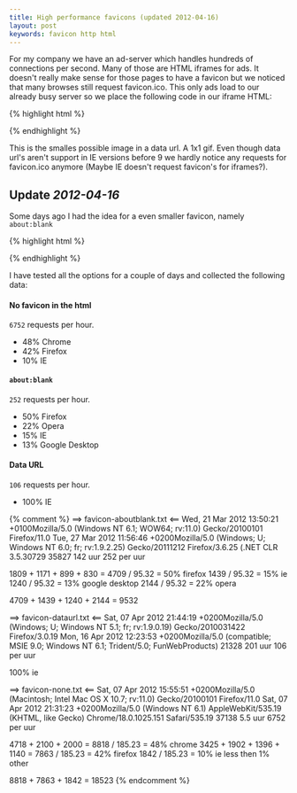 ```yaml
---
title: High performance favicons (updated 2012-04-16)
layout: post
keywords: favicon http html
---
```


For my company we have an ad-server which handles hundreds of connections per second. Many of those are HTML iframes for ads. It doesn't really make sense for those pages to have a favicon but we noticed that many browses still request favicon.ico. This only ads load to our already busy server so we place the following code in our iframe HTML:

{% highlight html %}
<link rel="shortcut icon" href="data:image/gif;base64,R0lGODlhAQABAIAAAP///wAAACH5BAEAAAAALAAAAAABAAEAAAICRAEAOw==">
{% endhighlight %}

This is the smalles possible image in a data url. A 1x1 gif. Even though data url's aren't support in IE versions before 9 we hardly notice any requests for favicon.ico anymore (Maybe IE doesn't request favicon's for iframes?).

Update *2012-04-16* 
-------------------

Some days ago I had the idea for a even smaller favicon, namely `about:blank`

{% highlight html %}
<link rel="shortcut icon" href="about:blank">
{% endhighlight %}

I have tested all the options for a couple of days and collected the following data:

#### No favicon in the html
`6752` requests per hour.

 * 48% Chrome
 * 42% Firefox
 * 10% IE

#### `about:blank`
`252` requests per hour.

 * 50% Firefox
 * 22% Opera
 * 15% IE
 * 13% Google Desktop

#### Data URL
`106` requests per hour.

 * 100% IE


{% comment %}
==> favicon-aboutblank.txt <==
Wed, 21 Mar 2012 13:50:21 +0100Mozilla/5.0 (Windows NT 6.1; WOW64; rv:11.0) Gecko/20100101 Firefox/11.0
Tue, 27 Mar 2012 11:56:46 +0200Mozilla/5.0 (Windows; U; Windows NT 6.0; fr; rv:1.9.2.25) Gecko/20111212 Firefox/3.6.25 (.NET CLR 3.5.30729
35827
142 uur
252 per uur

1809 + 1171 + 899 + 830 = 4709 / 95.32 = 50% firefox
1439 / 95.32 = 15% ie
1240 / 95.32 = 13% google desktop
2144 / 95.32 = 22% opera

4709 + 1439 + 1240 + 2144 = 9532



==> favicon-dataurl.txt <==
Sat, 07 Apr 2012 21:44:19 +0200Mozilla/5.0 (Windows; U; Windows NT 5.1; fr; rv:1.9.0.19) Gecko/2010031422 Firefox/3.0.19
Mon, 16 Apr 2012 12:23:53 +0200Mozilla/5.0 (compatible; MSIE 9.0; Windows NT 6.1; Trident/5.0; FunWebProducts)
21328
201 uur
106 per uur

100% ie


==> favicon-none.txt <==
Sat, 07 Apr 2012 15:55:51 +0200Mozilla/5.0 (Macintosh; Intel Mac OS X 10.7; rv:11.0) Gecko/20100101 Firefox/11.0
Sat, 07 Apr 2012 21:31:23 +0200Mozilla/5.0 (Windows NT 6.1) AppleWebKit/535.19 (KHTML, like Gecko) Chrome/18.0.1025.151 Safari/535.19
37138
5.5 uur
6752 per uur

4718 + 2100 + 2000 = 8818 / 185.23 = 48% chrome
3425 + 1902 + 1396 + 1140 = 7863 / 185.23 = 42% firefox
1842 / 185.23 = 10% ie
less then 1% other

8818 + 7863 + 1842 = 18523
{% endcomment %}

